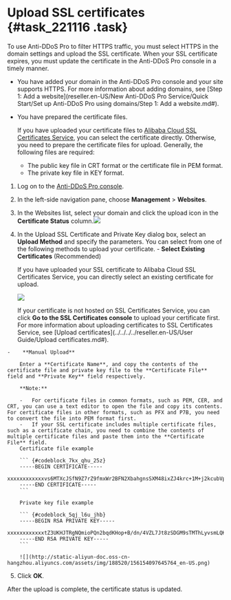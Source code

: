# Upload SSL certificates {#task_221116 .task}

To use Anti-DDoS Pro to filter HTTPS traffic, you must select HTTPS in the domain settings and upload the SSL certificate. When your SSL certificate expires, you must update the certificate in the Anti-DDoS Pro console in a timely manner.

-   You have added your domain in the Anti-DDoS Pro console and your site supports HTTPS. For more information about adding domains, see [Step 1: Add a website](reseller.en-US/New Anti-DDoS Pro Service/Quick Start/Set up Anti-DDoS Pro using domains/Step 1: Add a website.md#).
-   You have prepared the certificate files.

    If you have uploaded your certificate files to [Alibaba Cloud SSL Certificates Service](https://partners-yundunnext.console.aliyun.com/?p=casnext), you can select the certificate directly. Otherwise, you need to prepare the certificate files for upload. Generally, the following files are required:

    -   The public key file in CRT format or the certificate file in PEM format.
    -   The private key file in KEY format.

1.   Log on to the [Anti-DDoS Pro console](https://partners-yundunnext.console.aliyun.com/?p=ddoscoo). 
2.   In the left-side navigation pane, choose **Management** \> **Websites**. 
3.   In the Websites list, select your domain and click the upload icon in the **Certificate Status** column.![](http://static-aliyun-doc.oss-cn-hangzhou.aliyuncs.com/assets/img/188520/156154097645762_en-US.png)

  
4.   In the Upload SSL Certificate and Private Key dialog box, select an **Upload Method** and specify the parameters. You can select from one of the following methods to upload your certificate. 
    -    **Select Existing Certificates** \(Recommended\)

        If you have uploaded your SSL certificate to Alibaba Cloud SSL Certificates Service, you can directly select an existing certificate for upload.

        ![](http://static-aliyun-doc.oss-cn-hangzhou.aliyuncs.com/assets/img/188520/156154097645763_en-US.png)

        If your certificate is not hosted on SSL Certificates Service, you can click **Go to the SSL Certificates console** to upload your certificate first. For more information about uploading certificates to SSL Certificates Service, see [Upload certificates](../../../../reseller.en-US/User Guide/Upload certificates.md#).

    -    **Manual Upload** 

        Enter a **Certificate Name**, and copy the contents of the certificate file and private key file to the **Certificate File** field and **Private Key** field respectively.

        **Note:** 

        -   For certificate files in common formats, such as PEM, CER, and CRT, you can use a text editor to open the file and copy its contents. For certificate files in other formats, such as PFX and P7B, you need to convert the file into PEM format first.
        -   If your SSL certificate includes multiple certificate files, such as a certificate chain, you need to combine the contents of multiple certificate files and paste them into the **Certificate File** field.
        Certificate file example

        ``` {#codeblock_7kx_qhu_25z}
        -----BEGIN CERTIFICATE----- 
        xxxxxxxxxxxxvs6MTXcJSfN9Z7rZ9fmxWr2BFN2XbahgnsSXM48ixZJ4krc+1M+j2kcubVpsE2cgHdj4v8H6jUz9Ji4mr7vMNS6dXv8PUkl/qoDeNGCNdyTS5NIL5ir+g92cL8IGOkjgvhlqt9vc65Cgb4mL+n5+DV9uOyTZTW/MojmlgfUekC2xiXa54nxJf17Y1TADGSbyJbsC0Q9nIrHsPl8YKkvRWvIAqYxXZ7wRwWWmv4TMxFhWRiNY7yZIo2ZUhl02SIDNggIEeg==
        -----END CERTIFICATE-----
        ```

        Private key file example

        ``` {#codeblock_5qj_l6u_jhb}
        -----BEGIN RSA PRIVATE KEY-----
        xxxxxxxxxxxxtZ3UKHJTRgNQmioPQn2bqdKHop+B/dn/4VZL7Jt8zSDGM9sTMThLyvsmLQKBgQCr+ujntC1kN6pGBj2Fw2l/EA/W3rYEce2tyhjgmG7rZ+A/jVE9fld5sQra6ZdwBcQJaiygoIYoaMF2EjRwc0qwHaluq0C15f6ujSoHh2e+D5zdmkTg/3NKNjqNv6xA2gYpinVDzFdZ9Zujxvuh9o4Vqf0YF8bv5UK5G04RtKadOw==
        -----END RSA PRIVATE KEY-----
        ```

        ![](http://static-aliyun-doc.oss-cn-hangzhou.aliyuncs.com/assets/img/188520/156154097645764_en-US.png)

5.   Click **OK**. 

After the upload is complete, the certificate status is updated.

